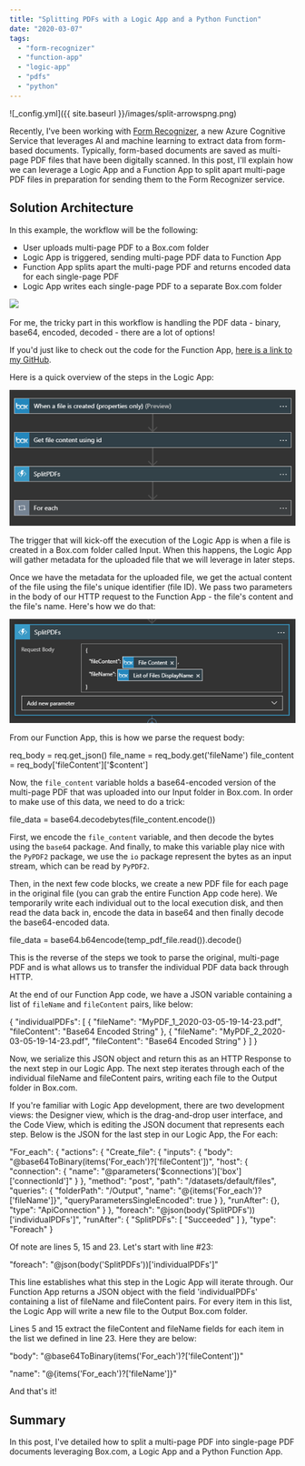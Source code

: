 ```yaml
---
title: "Splitting PDFs with a Logic App and a Python Function"
date: "2020-03-07"
tags: 
  - "form-recognizer"
  - "function-app"
  - "logic-app"
  - "pdfs"
  - "python"
---
```


![_config.yml]({{ site.baseurl }}/images/split-arrowspng.png)

Recently, I've been working with [Form Recognizer](https://docs.microsoft.com/en-us/azure/cognitive-services/form-recognizer/overview), a new Azure Cognitive Service that leverages AI and machine learning to extract data from form-based documents. Typically, form-based documents are saved as multi-page PDF files that have been digitally scanned. In this post, I'll explain how we can leverage a Logic App and a Function App to split apart multi-page PDF files in preparation for sending them to the Form Recognizer service.

## Solution Architecture

In this example, the workflow will be the following:

- User uploads multi-page PDF to a Box.com folder
- Logic App is triggered, sending multi-page PDF data to Function App
- Function App splits apart the multi-page PDF and returns encoded data for each single-page PDF
- Logic App writes each single-page PDF to a separate Box.com folder

![](images/architecture-1.png)

For me, the tricky part in this workflow is handling the PDF data - binary, base64, encoded, decoded - there are a lot of options!

If you'd just like to check out the code for the Function App, [here is a link to my GitHub](https://github.com/stevedem/splitpdfs).

Here is a quick overview of the steps in the Logic App:

![](images/logic-app.png)

The trigger that will kick-off the execution of the Logic App is when a file is created in a Box.com folder called Input. When this happens, the Logic App will gather metadata for the uploaded file that we will leverage in later steps.

Once we have the metadata for the uploaded file, we get the actual content of the file using the file's unique identifier (file ID). We pass two parameters in the body of our HTTP request to the Function App - the file's content and the file's name. Here's how we do that:

![](images/func-app.png)

From our Function App, this is how we parse the request body:

req\_body = req.get\_json()
file\_name = req\_body.get('fileName')
file\_content = req\_body\['fileContent'\]\['$content'\]

Now, the `file_content` variable holds a base64-encoded version of the multi-page PDF that was uploaded into our Input folder in Box.com. In order to make use of this data, we need to do a trick:

file\_data = base64.decodebytes(file\_content.encode())

First, we encode the `file_content` variable, and then decode the bytes using the `base64` package. And finally, to make this variable play nice with the `PyPDF2` package, we use the `io` package represent the bytes as an input stream, which can be read by `PyPDF2`.

Then, in the next few code blocks, we create a new PDF file for each page in the original file (you can grab the entire Function App code here). We temporarily write each individual out to the local execution disk, and then read the data back in, encode the data in base64 and then finally decode the base64-encoded data.

file\_data = base64.b64encode(temp\_pdf\_file.read()).decode()

This is the reverse of the steps we took to parse the original, multi-page PDF and is what allows us to transfer the individual PDF data back through HTTP.

At the end of our Function App code, we have a JSON variable containing a list of `fileName` and `fileContent` pairs, like below:

{
  "individualPDFs": \[
    {
      "fileName": "MyPDF\_1\_2020-03-05-19-14-23.pdf",
      "fileContent": "Base64 Encoded String"
    },
    {
      "fileName": "MyPDF\_2\_2020-03-05-19-14-23.pdf",
      "fileContent": "Base64 Encoded String"
    }
  \]
}

Now, we serialize this JSON object and return this as an HTTP Response to the next step in our Logic App. The next step iterates through each of the individual fileName and fileContent pairs, writing each file to the Output folder in Box.com.

If you're familiar with Logic App development, there are two development views: the Designer view, which is the drag-and-drop user interface, and the Code View, which is editing the JSON document that represents each step. Below is the JSON for the last step in our Logic App, the For each:

"For\_each": {
                "actions": {
                    "Create\_file": {
                        "inputs": {
                            "body": "@base64ToBinary(items('For\_each')?\['fileContent'\])",
                            "host": {
                                "connection": {
                                    "name": "@parameters('$connections')\['box'\]\['connectionId'\]"
                                }
                            },
                            "method": "post",
                            "path": "/datasets/default/files",
                            "queries": {
                                "folderPath": "/Output",
                                "name": "@{items('For\_each')?\['fileName'\]}",
                                "queryParametersSingleEncoded": true
                            }
                        },
                        "runAfter": {},
                        "type": "ApiConnection"
                    }
                },
                "foreach": "@json(body('SplitPDFs'))\['individualPDFs'\]",
                "runAfter": {
                    "SplitPDFs": \[
                        "Succeeded"
                    \]
                },
                "type": "Foreach"
            }

Of note are lines 5, 15 and 23. Let's start with line #23:

"foreach": "@json(body('SplitPDFs'))\['individualPDFs'\]"

This line establishes what this step in the Logic App will iterate through. Our Function App returns a JSON object with the field 'individualPDFs' containing a list of fileName and fileContent pairs. For every item in this list, the Logic App will write a new file to the Output Box.com folder.

Lines 5 and 15 extract the fileContent and fileName fields for each item in the list we defined in line 23. Here they are below:

"body": "@base64ToBinary(items('For\_each')?\['fileContent'\])"

"name": "@{items('For\_each')?\['fileName'\]}"

And that's it!

## Summary

In this post, I've detailed how to split a multi-page PDF into single-page PDF documents leveraging Box.com, a Logic App and a Python Function App.
